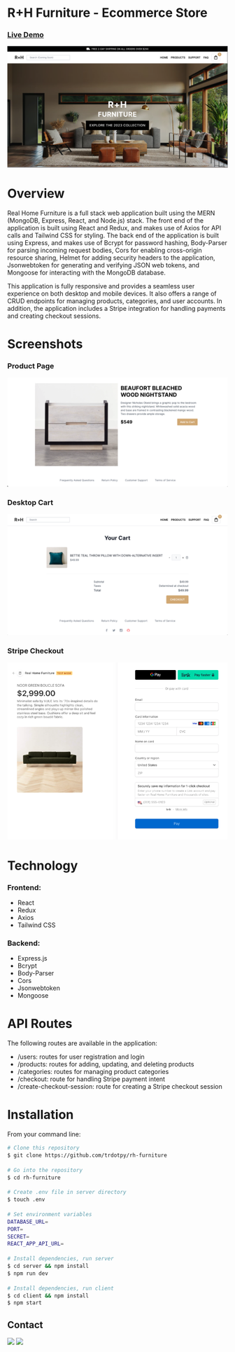 # R+H Furniture - Ecommerce Store

### [Live Demo](https://rh-furniture.onrender.com/)

<img src="./screenshots/desktop-home.png">

# Overview

Real Home Furniture is a full stack web application built using the MERN (MongoDB, Express, React, and Node.js) stack. The front end of the application is built using React and Redux, and makes use of Axios for API calls and Tailwind CSS for styling. The back end of the application is built using Express, and makes use of Bcrypt for password hashing, Body-Parser for parsing incoming request bodies, Cors for enabling cross-origin resource sharing, Helmet for adding security headers to the application, Jsonwebtoken for generating and verifying JSON web tokens, and Mongoose for interacting with the MongoDB database.

This application is fully responsive and provides a seamless user experience on both desktop and mobile devices. It also offers a range of CRUD endpoints for managing products, categories, and user accounts. In addition, the application includes a Stripe integration for handling payments and creating checkout sessions.

# Screenshots

### Product Page

<img src="./screenshots/desktop-product.png">

### Desktop Cart

<img src="./screenshots/desktop-cart.png">

### Stripe Checkout

<img src="./screenshots/desktop-checkout.png">

# Technology

### Frontend:

- React
- Redux
- Axios
- Tailwind CSS

### Backend:

- Express.js
- Bcrypt
- Body-Parser
- Cors
- Jsonwebtoken
- Mongoose

# API Routes

The following routes are available in the application:

- /users: routes for user registration and login
- /products: routes for adding, updating, and deleting products
- /categories: routes for managing product categories
- /checkout: route for handling Stripe payment intent
- /create-checkout-session: route for creating a Stripe checkout session

# Installation

From your command line:

```bash
# Clone this repository
$ git clone https://github.com/trdotpy/rh-furniture

# Go into the repository
$ cd rh-furniture

# Create .env file in server directory
$ touch .env

# Set environment variables
DATABASE_URL=
PORT=
SECRET=
REACT_APP_API_URL=

# Install dependencies, run server
$ cd server && npm install
$ npm run dev

# Install dependencies, run client
$ cd client && npm install
$ npm start

```

## Contact

[<img src='https://img.shields.io/badge/GitHub-100000?style=for-the-badge&logo=github&logoColor=white'>](https://github.com/trdotpy/)
[<img src='https://img.shields.io/badge/Microsoft_Outlook-0078D4?style=for-the-badge&logo=microsoft-outlook&logoColor=white'>](mailto:tanvi.rahman@outlook.com)
